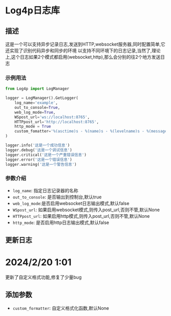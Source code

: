 
# Log4p日志库

## 描述

这是一个可以支持异步记录日志,发送到HTTP,websocket服务器,同时配置简单,它还实现了识别代码异步和同步的环境
以支持不同环境下的日志记录,当然了,理论上,这个日志如果2个模式都启用(websocket,http),那么会分别的往2个地方发送日志

### 示例用法

```python
from Log4p import LogManager

logger = LogManager().GetLogger(
    log_name='example',
    out_to_console=True,
    web_log_mode=True,
    WSpost_url='ws://localhost:8765',
    HTTPpost_url='http://localhost:8765',
    http_mode = True
    custom_fomatter='%(asctime)s - %(name)s - %(levelname)s - %(message)s'
)

logger.info('这是一个成功信息')
logger.debug('这是一个调试信息')
logger.critical('这是一个严重错误信息')
logger.error('这是一个错误信息')
logger.warning('这是一个警告信息')
```

### 参数介绍

- `log_name`: 指定日志记录器的名称
- `out_to_console`: 是否输出到控制台,默认true
- `web_log_mode`:是否启用websocket日志输出模式,默认false
- `WSpost_url`: 如果启用websocket模式,则传入post_url,否则不管,默认None
- `HTTPpost_url`: 如果启用http模式,则传入post_url,否则不管,默认None
- `http_mode`: 是否启用http日志输出模式,默认false

## 更新日志

# 2024/2/20 1:01

更新了自定义格式功能,修复了少量bug

## 添加参数

- `custom_formatter`: 自定义格式化函数,默认None
